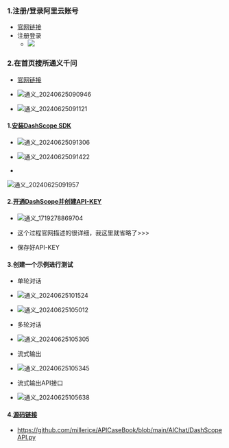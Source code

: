 ### 1.注册/登录阿里云账号

- [官网链接](https://account.aliyun.com/login/login.htm?oauth_callback=https%3A%2F%2Fwww.aliyun.com%2F%3Futm_content%3Dse_1015257992)
- 注册登录
  - ![](./images/aliyun_login.png)

### 2.在首页搜所通义千问

- [官网链接](https://www.aliyun.com/search?k=%E9%80%9A%E4%B9%89%E5%8D%83%E9%97%AE&scene=all)
- ![通义_20240625090946](./images/通义_20240625090946.png)

- ![通义_20240625091121](./images/通义_20240625091121.png)

#### 1.[安装DashScope SDK](https://help.aliyun.com/zh/dashscope/developer-reference/install-dashscope-sdk)

- ![通义_20240625091306](./images/通义_20240625091306.png)

- ![通义_20240625091422](./images/通义_20240625091422.png)

- 

![通义_20240625091957](./images/通义_20240625091957.png)

#### 2.[开通DashScope并创建API-KEY](https://help.aliyun.com/zh/dashscope/developer-reference/activate-dashscope-and-create-an-api-key)

- ![通义_1719278869704](./images/通义_1719278869704.png)

- 这个过程官网描述的很详细，我这里就省略了>>>

- 保存好API-KEY

#### 3.创建一个示例进行测试

- 单轮对话
- ![通义_20240625101524](./images/通义_20240625101524.png)

- ![通义_20240625105012](./images/通义_20240625105012.png)

- 多轮对话
- ![通义_20240625105305](./images/通义_20240625105305.png)
- 流式输出
- ![通义_20240625105345](./images/通义_20240625105345.png)

- 流式输出API接口
- ![通义_20240625105638](./images/通义_20240625105638.png)

#### 4.[源码链接](https://github.com/millerice/APICaseBook/blob/main/AIChat/DashScopeAPI.py)

- https://github.com/millerice/APICaseBook/blob/main/AIChat/DashScopeAPI.py